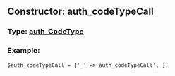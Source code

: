 ## Constructor: auth\_codeTypeCall  




### Type: [auth\_CodeType](../types/auth_CodeType.md)


### Example:

```
$auth_codeTypeCall = ['_' => auth_codeTypeCall', ];
```